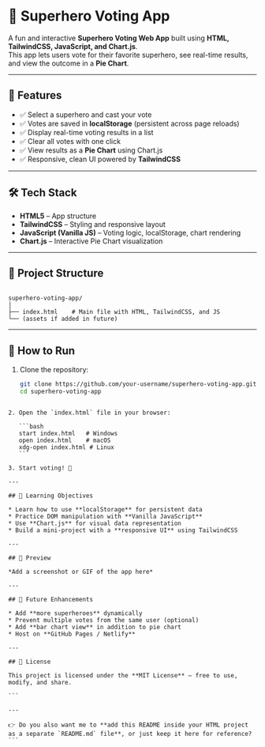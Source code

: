 
# 🦸 Superhero Voting App

A fun and interactive **Superhero Voting Web App** built using **HTML, TailwindCSS, JavaScript, and Chart.js**.  
This app lets users vote for their favorite superhero, see real-time results, and view the outcome in a **Pie Chart**.  

---

## 🚀 Features
- ✅ Select a superhero and cast your vote  
- ✅ Votes are saved in **localStorage** (persistent across page reloads)  
- ✅ Display real-time voting results in a list  
- ✅ Clear all votes with one click  
- ✅ View results as a **Pie Chart** using Chart.js  
- ✅ Responsive, clean UI powered by **TailwindCSS**  

---

## 🛠️ Tech Stack
- **HTML5** – App structure  
- **TailwindCSS** – Styling and responsive layout  
- **JavaScript (Vanilla JS)** – Voting logic, localStorage, chart rendering  
- **Chart.js** – Interactive Pie Chart visualization  

---

## 📂 Project Structure
```

superhero-voting-app/
│
├── index.html    # Main file with HTML, TailwindCSS, and JS
└── (assets if added in future)

````

---

## 📖 How to Run
1. Clone the repository:
   ```bash
   git clone https://github.com/your-username/superhero-voting-app.git
   cd superhero-voting-app
````

2. Open the `index.html` file in your browser:

   ```bash
   start index.html   # Windows
   open index.html    # macOS
   xdg-open index.html # Linux
   ```

3. Start voting! 🎉

---

## 🎯 Learning Objectives

* Learn how to use **localStorage** for persistent data
* Practice DOM manipulation with **Vanilla JavaScript**
* Use **Chart.js** for visual data representation
* Build a mini-project with a **responsive UI** using TailwindCSS

---

## 📸 Preview

*Add a screenshot or GIF of the app here*

---

## 🔮 Future Enhancements

* Add **more superheroes** dynamically
* Prevent multiple votes from the same user (optional)
* Add **bar chart view** in addition to pie chart
* Host on **GitHub Pages / Netlify**

---

## 📜 License

This project is licensed under the **MIT License** – free to use, modify, and share.

```

---

👉 Do you also want me to **add this README inside your HTML project as a separate `README.md` file**, or just keep it here for reference?
```
